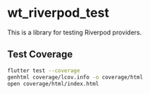 # wt_riverpod_test

This is a library for testing Riverpod providers.

## Test Coverage

```bash
flutter test --coverage
genhtml coverage/lcov.info -o coverage/html
open coverage/html/index.html
```
